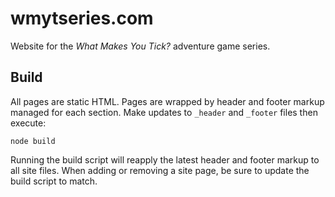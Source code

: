 # wmytseries.com

Website for the _What Makes You Tick?_ adventure game series.

## Build

All pages are static HTML. Pages are wrapped by header and footer markup managed for each section. Make updates to `_header` and `_footer` files then execute:

```shell
node build
```

Running the build script will reapply the latest header and footer markup to all site files. When adding or removing a site page, be sure to update the build script to match.